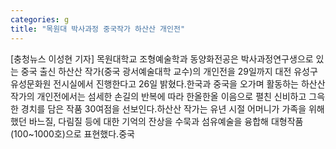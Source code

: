 ```yaml
---
categories: g
title: "목원대 박사과정 중국작가 하산산 개인전"
---
```

[충청뉴스 이성현 기자] 목원대학교 조형예술학과 동양화전공은 박사과정연구생으로 있는 중국 출신 하산산 작가(중국 광서예술대학 교수)의 개인전을 29일까지 대전 유성구 유성문화원 전시실에서 진행한다고 26일 밝혔다.한국과 중국을 오가며 활동하는 하산산 작가의 개인전에서는 섬세한 손길의 반복에 따라 한올한올 이음으로 펼친 신비하고 그윽한 경치를 담은 작품 30여점을 선보인다.하산산 작가는 유년 시절 어머니가 가족을 위해 했던 바느질, 다림질 등에 대한 기억의 잔상을 수묵과 섬유예술을 융합해 대형작품(100~1000호)으로 표현했다.중국